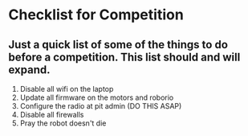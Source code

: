 # Checklist for Competition

## Just a quick list of some of the things to do before a competition. This list should and will expand.

1. Disable all wifi on the laptop
2. Update all firmware on the motors and roborio
3. Configure the radio at pit admin (DO THIS ASAP)
4. Disable all firewalls
5. Pray the robot doesn't die